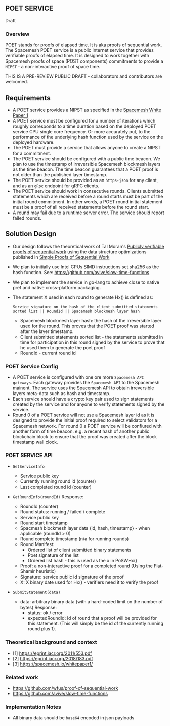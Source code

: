 ## POET SERVICE
Draft

### Overview
POET stands for proofs of elapsed time. It is aka proofs of sequential work. The Spacemesh POET service is a public Internet service that provides verifiable proofs of elapsed time. It is designed to work together with Spacemesh proofs of space (POST components) commitments to provide a `NIPST` - a non-interactive proof of space time.

THIS IS A PRE-REVIEW PUBLIC DRAFT - collaborators and contributors are welcomed.

## Requirements
- A POET service provides a NIPST as specified in the [Spacemesh White Paper 1](https://spacemesh.io/whitepaper1/)
- A POET service must be configured for a number of iterations which roughly corresponds to a time duration based on the deployed POET service CPU single core frequency. Or more accurately put, to the performance of the underlying hash function used by the service on the deployed hardware.
- The POET must provide a service that allows anyone to create a NIPST for a commitment.
- The POET service should be configured with a public time beacon. We plan to use the timestamp of irreversible Spacemesh blockmesh layers as the time beacon. The time beacon guarantees that a POET proof is not older than the published layer timestamp.
- The POET service should be provided as an `https-json` for any client, and as an `gRpc` endpoint for gRPC clients.
- The POET service should work in consecutive rounds. Clients submitted statements which are received before a round starts must be part of the initial round commitment. In other words, a POET round initial statement must be a proof of all received statements before the round start.  
- A round may fail due to a runtime server error. The service should report failed rounds.

## Solution Design
- Our design follows the theoretical work of Tal Moran's [Publicly verifiable proofs of sequential work](https://eprint.iacr.org/2011/553.pdf) using the data structure optimizations published in [Simple Proofs of Sequential Work](https://eprint.iacr.org/2018/183.pdf)
- We plan to initially use Intel CPUs SIMD instructions set sha256 as the hash function. See: https://github.com/avive/slow-time-functions
- We plan to implement the service in go-lang to achieve close to native pref and native cross-platform packaging.
- The statement X used in each round to generate Hx() is defined as:

    `Service signature on the hash of the client submitted statements sorted list || RoundId || Spacemesh blockmesh layer hash`

    - Spacemesh blockmesh layer hash: the hash of the irreversible layer used for the round. This proves that the POET proof was started after the layer timestamp.
    - Client submitted statements sorted list - the statements submitted in time for participation in this round signed by the service to prove that he used them to generate the poet proof
    - RoundId - current round id


### POET Service Config
- A POET service is configured with one ore more `Spacemesh API gateways`. Each gateway provides the `Spacemesh API` to the Spacemesh mainent. The service uses the Spacemesh API to obtain irreversible layers meta-data such as hash and timestamp.
- Each service should have a crypto key pair used to sign statements created by the service and for anyone to verify statements signed by the service.
- Round 0 of a POET service will not use a Spacemesh layer id as it is designed to provide the initial proof required to select validators for a Spacemesh network. For round 0 a POET service will be confiured with another form of time beacon. e.g. a recent hash of another public blockchain block to ensure that the proof was created after the block timestamp wall clock.

### POET SERVICE API

- `GetServiceInfo`
    - Service public key
    - Currently running round id (counter)
    - Last completed round id (counter)


- `GetRoundInfo(roundId)`
    Response:
    - RoundId (counter)
    - Round status: running / failed / complete
    - Service public key
    - Round start timestamp
    - Spacmesh blockmesh layer data {id, hash, timestamp} - when applicable (roundId > 0)
    - Round complete timestamp (n/a for running rounds)
    - Round Manifest:
        - Ordered list of client submitted binary statements
        - Poet signature of the list
        - Ordered list hash - this is used as the x in PoSWHx()
    - Proof: a non-interactive proof for a completed round (Using the Fiat-Shamir heuristic)
    - Signature: service public id signature of the proof
    - X: X binary date used for Hx() - verifiers need it to verify the proof


- `SubmitStatement(data)`
    - data: arbitrary binary data (with a hard-coded limit on the number of bytes)
    Response:
        - status: ok / error
        - expectedRoundId: Id of round that a proof will be provided for this statement. (This will simply be the id of the currently running round plus 1).

### Theoretical background and context
- [1] https://eprint.iacr.org/2011/553.pdf
- [2] https://eprint.iacr.org/2018/183.pdf
- [3] https://spacemesh.io/whitepaper1/

### Related work
- https://github.com/wfus/proof-of-sequential-work
- https://github.com/avive/slow-time-functions


### Implementation Notes
- All binary data should be `base64` encoded in json payloads
